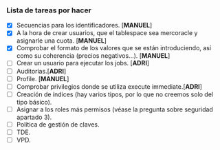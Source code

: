 ### Lista de tareas por hacer
- [x] Secuencias para los identificadores. [**MANUEL**]
- [x] A la hora de crear usuarios, que el tablespace sea mercoracle y asignarle una cuota. [**MANUEL**]
- [x] Comprobar el formato de los valores que se están introduciendo, así como su coherencia (precios negativos...). [**MANUEL**]
- [ ] Crear un usuario para ejecutar los jobs. [**ADRI**]
- [ ] Auditorías.[**ADRI**]
- [ ] Profile. [**MANUEL**]
- [ ] Comprobar privilegios donde se utiliza execute immediate.[**ADRI**]
- [ ] Creación de índices (hay varios tipos, por lo que no creemos solo del tipo básico).
- [ ] Asignar a los roles más permisos (véase la pregunta sobre seguridad apartado 3).
- [ ] Política de gestión de claves.
- [ ] TDE.
- [ ] VPD.
